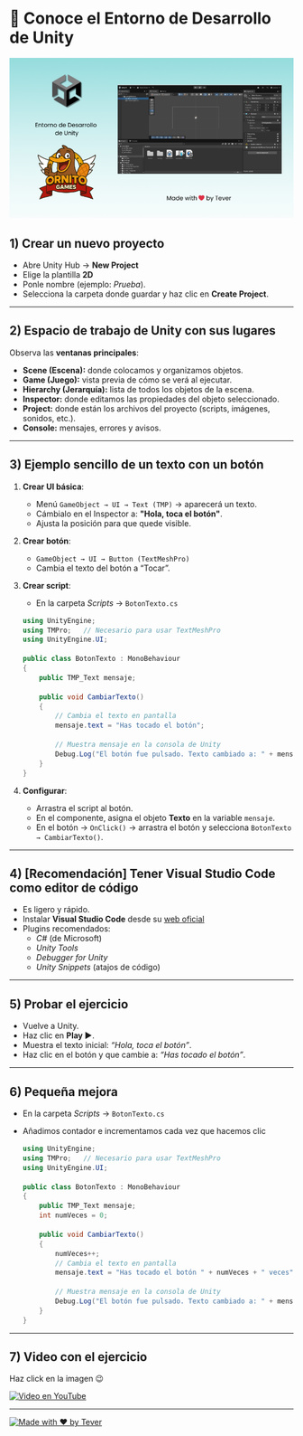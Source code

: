 # 🔎​ Conoce el Entorno de Desarrollo de Unity

[![GitHub Profile](entorno-desarrollo-unity.png)](https://github.com/devTever)

## 1) Crear un nuevo proyecto
- Abre Unity Hub → **New Project**
- Elige la plantilla **2D**
- Ponle nombre (ejemplo: *Prueba*).  
- Selecciona la carpeta donde guardar y haz clic en **Create Project**.  

---

## 2) Espacio de trabajo de Unity con sus lugares
Observa las **ventanas principales**:  
- **Scene (Escena):** donde colocamos y organizamos objetos.  
- **Game (Juego):** vista previa de cómo se verá al ejecutar.  
- **Hierarchy (Jerarquía):** lista de todos los objetos de la escena.  
- **Inspector:** donde editamos las propiedades del objeto seleccionado.  
- **Project:** donde están los archivos del proyecto (scripts, imágenes, sonidos, etc.).  
- **Console:** mensajes, errores y avisos.  

---

## 3) Ejemplo sencillo de un texto con un botón
1. **Crear UI básica**:  
   - Menú `GameObject → UI → Text (TMP)` → aparecerá un texto.  
   - Cámbialo en el Inspector a: **"Hola, toca el botón"**.  
   - Ajusta la posición para que quede visible.  

2. **Crear botón**:  
   - `GameObject → UI → Button (TextMeshPro)`  
   - Cambia el texto del botón a “Tocar”.  

3. **Crear script**:  
   - En la carpeta *Scripts* → `BotonTexto.cs`
     
   ```csharp
   using UnityEngine;
   using TMPro;   // Necesario para usar TextMeshPro
   using UnityEngine.UI;
   
   public class BotonTexto : MonoBehaviour
   {
       public TMP_Text mensaje;
   
       public void CambiarTexto()
       {
           // Cambia el texto en pantalla
           mensaje.text = "Has tocado el botón";
   
           // Muestra mensaje en la consola de Unity
           Debug.Log("El botón fue pulsado. Texto cambiado a: " + mensaje.text);
       }
   }
   ```

4. **Configurar**:  
   - Arrastra el script al botón.  
   - En el componente, asigna el objeto **Texto** en la variable `mensaje`.  
   - En el botón → `OnClick()` → arrastra el botón y selecciona `BotonTexto → CambiarTexto()`.  

---

## 4) [Recomendación] Tener Visual Studio Code como editor de código
- Es ligero y rápido.  
- Instalar **Visual Studio Code** desde su [web oficial](https://code.visualstudio.com/)
- Plugins recomendados:  
  - *C#* (de Microsoft)  
  - *Unity Tools*  
  - *Debugger for Unity*  
  - *Unity Snippets* (atajos de código)  

---

## 5) Probar el ejercicio
- Vuelve a Unity.  
- Haz clic en **Play ▶️**.  
- Muestra el texto inicial: *“Hola, toca el botón”*.  
- Haz clic en el botón y que cambie a: *“Has tocado el botón”*.

---

## 6) Pequeña mejora
- En la carpeta *Scripts* → `BotonTexto.cs`
- Añadimos contador e incrementamos cada vez que hacemos clic
     
   ```csharp
   using UnityEngine;
   using TMPro;   // Necesario para usar TextMeshPro
   using UnityEngine.UI;
   
   public class BotonTexto : MonoBehaviour
   {
       public TMP_Text mensaje;
       int numVeces = 0;
   
       public void CambiarTexto()
       {
           numVeces++;
           // Cambia el texto en pantalla
           mensaje.text = "Has tocado el botón " + numVeces + " veces";
   
           // Muestra mensaje en la consola de Unity
           Debug.Log("El botón fue pulsado. Texto cambiado a: " + mensaje.text);
       }
   }
   ```


---

## 7) Video con el ejercicio

Haz click en la imagen 😉

[![Video en YouTube](https://img.youtube.com/vi/KqW8t_Sr20k/0.jpg)](https://www.youtube.com/watch?v=KqW8t_Sr20k)

---

[![Made with ❤️ by Tever](https://img.shields.io/badge/Made%20with%20❤️-by%20Tever-181717?logo=github)](https://github.com/devTever)
